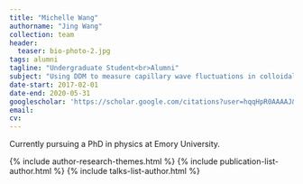 ```yaml
---
title: "Michelle Wang"
authorname: "Jing Wang"
collection: team
header:
  teaser: bio-photo-2.jpg
tags: alumni
tagline: "Undergraduate Student<br>Alumni"
subject: "Using DDM to measure capillary wave fluctuations in colloidal fluids"
date-start: 2017-02-01
date-end: 2020-05-31
googlescholar: 'https://scholar.google.com/citations?user=hqqHpR0AAAAJ&hl=en'
email: 
cv: 
---
```


<p align= "justify">
Currently pursuing a PhD in physics at Emory University.

{% include author-research-themes.html %}
{% include publication-list-author.html %}
{% include talks-list-author.html %}
